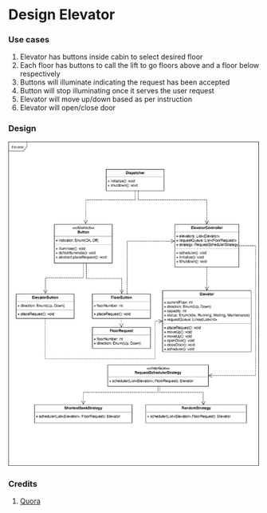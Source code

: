 # Design Elevator

### Use cases

1. Elevator has buttons inside cabin to select desired floor
2. Each floor has buttons to call the lift to go floors above and a floor below respectively
3. Buttons will illuminate indicating the request has been accepted
4. Button will stop illuminating once it serves the user request
5. Elevator will move up/down based as per instruction
6. Elevator will open/close door

### Design

![](/assets/images/Elevator.png)

### Credits

1. [Quora](https://www.quora.com/What-is-the-best-answer-to-Design-an-elevator-system)